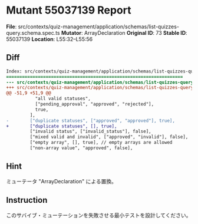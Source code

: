 # Mutant 55037139 Report

**File**: src/contexts/quiz-management/application/schemas/list-quizzes-query.schema.spec.ts
**Mutator**: ArrayDeclaration
**Original ID**: 73
**Stable ID**: 55037139
**Location**: L55:32–L55:56

## Diff

```diff
Index: src/contexts/quiz-management/application/schemas/list-quizzes-query.schema.spec.ts
===================================================================
--- src/contexts/quiz-management/application/schemas/list-quizzes-query.schema.spec.ts	original
+++ src/contexts/quiz-management/application/schemas/list-quizzes-query.schema.spec.ts	mutated #73
@@ -51,9 +51,9 @@
           "all valid statuses",
           ["pending_approval", "approved", "rejected"],
           true,
         ],
-        ["duplicate statuses", ["approved", "approved"], true],
+        ["duplicate statuses", [], true],
         ["invalid status", ["invalid_status"], false],
         ["mixed valid and invalid", ["approved", "invalid"], false],
         ["empty array", [], true], // empty arrays are allowed
         ["non-array value", "approved", false],
```

## Hint

ミューテータ "ArrayDeclaration" による置換。

## Instruction

このサバイブ・ミューテーションを失敗させる最小テストを設計してください。
